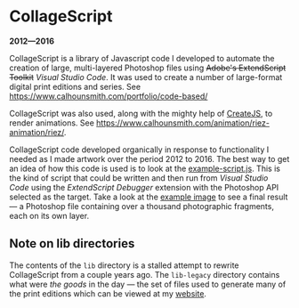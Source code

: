 # CollageScript
**2012&#8212;2016**

CollageScript is a library of Javascript code I developed to automate the creation of large, multi-layered Photoshop files using ~~Adobe's ExtendScript Toolkit~~ *Visual Studio Code*. It was used to create a number of large-format digital print editions and series. See https://www.calhounsmith.com/portfolio/code-based/

CollageScript was also used, along with the mighty help of [CreateJS](https://github.com/createjs), to render animations. See https://www.calhounsmith.com/animation/riez-animation/riez/.

CollageScript code developed organically in response to functionality I needed as I made artwork over the period 2012 to 2016. The best way to get an idea of how this code is used is to look at the [example-script.js](example-script.js). This is the kind of script that could be written and then run from *Visual Studio Code* using the *ExtendScript Debugger* extension with the Photoshop API selected as the target. Take a look at the [example image](example-image.jpg) to see a final result &#8212; a Photoshop file containing over a thousand photographic fragments, each on its own layer.

## Note on lib directories
The contents of the `lib` directory is a stalled attempt to rewrite CollageScript from a couple years ago. The `lib-legacy` directory contains what were *the goods* in the day &#8212; the set of files used to generate many of the print editions which can be viewed at my [website](https://calhounsmith.com).
